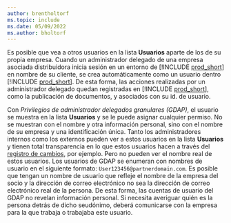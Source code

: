 ```yaml
---
author: brentholtorf
ms.topic: include
ms.date: 05/09/2022
ms.author: bholtorf
---
```

Es posible que vea a otros usuarios en la lista **Usuarios** aparte de los de su propia empresa. Cuando un administrador delegado de una empresa asociada distribuidora inicia sesión en un entorno de [!INCLUDE [prod_short](prod_short.md)] en nombre de su cliente, se crea automáticamente como un usuario dentro [!INCLUDE [prod_short](prod_short.md)]. De esta forma, las acciones realizadas por un administrador delegado quedan registradas en [!INCLUDE [prod_short](prod_short.md)], como la publicación de documentos, y asociados con su id. de usuario.  

Con *Privilegios de administrador delegados granulares (GDAP)*, el usuario se muestra en la lista **Usuarios** y se le puede asignar cualquier permiso. No se muestran con el nombre y otra información personal, sino con el nombre de su empresa y una identificación única. Tanto los administradores internos como los externos pueden ver a estos usuarios en la lista **Usuarios** y tienen total transparencia en lo que estos usuarios hacen a través del [registro de cambios](../across-log-changes.md), por ejemplo. Pero no pueden ver el nombre real de estos usuarios. Los usuarios de GDAP se enumeran con nombres de usuario en el siguiente formato: `User123456@partnerdomain.com`. Es posible que tengan un nombre de usuario que refleje el nombre de la empresa del socio y la dirección de correo electrónico no sea la dirección de correo electrónico real de la persona. De esta forma, las cuentas de usuario del GDAP no revelan información personal. Si necesita averiguar quién es la persona detrás de dicho seudónimo, deberá comunicarse con la empresa para la que trabaja o trabajaba este usuario.  
